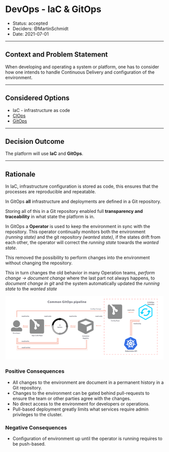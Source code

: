 # DevOps - IaC & GitOps

* Status: accepted
* Deciders: @MartinSchmidt
* Date: 2021-07-01

---

## Context and Problem Statement

When developing and operating a system or platform,
one has to consider how one intends to handle Continuous Delivery
and configuration of the environment.

---

## Considered Options

* IaC - infrastructure as code
* [CIOps](https://www.weave.works/blog/kubernetes-anti-patterns-let-s-do-gitops-not-ciops)
* [GitOps](https://www.weave.works/blog/kubernetes-anti-patterns-let-s-do-gitops-not-ciops)

---

## Decision Outcome

The platform will use **IaC** and **GitOps**.

---

## Rationale

In IaC, infrastructure configuration is stored as code,
this ensures that the processes are reproducible and repeatable.

In GitOps **all** infrastructure and deployments are defined in a Git repository.

Storing all of this in a Git repository enabled full **transparency and traceability**
in what state the platform is in.

In GitOps a **Operator** is used to keep the environment in sync with the repository.
This operator continually monitors both the environment *(running state)* and the
git repository *(wanted state)*, if the states drift from each other, the operator
will correct the *running state* towards the *wanted state*.

This removed the possibility to perform changes into the environment without
changing the repository.

This in turn changes the old behavior in many Operation teams,
*perform change -> document change* where the last part not always happens,
to *document change in git* and the system automatically updated the *running state*
to the *wanted state*

![image](../images/common_gitops_pipeline.png)

### Positive Consequences

* All changes to the environment are document in a permanent history in a Git repository.
* Changes to the environment can be gated behind pull-requests to ensure the team or other
parties agree with the changes.
* No direct access to the environment for developers or operations.
* Pull-based deployment greatly limits what services require admin privileges to the cluster.

### Negative Consequences

* Configuration of environment up until the operator is running requires to be push-based.
